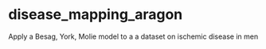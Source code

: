 # disease_mapping_aragon
Apply a Besag, York, Molie model to a a dataset on ischemic disease in men 
